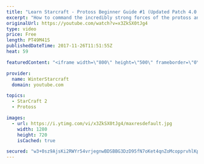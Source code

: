 ```yaml
---
title: "Learn Starcraft - Protoss Beginner Guide #1 (Updated Patch 4.0 FREE TO PLAY)"
excerpt: "How to command the incredibly strong forces of the protoss and cover weaknesses against the other inferior races. Updated for patch 4.0! This guide is not intended for COMPLETELY new players, but those who have played several games/campaign missions and grasp the very basics."
originalUrl: https://youtube.com/watch?v=x3ZkSX0tJg4
type: video
price: Free
length: PT49M41S
publishedDateTime: 2017-11-26T11:51:55Z
heat: 59

featuredContent: "<iframe width=\"800\" height=\"500\" frameborder=\"0\" src=\"https://www.youtube.com/embed/x3ZkSX0tJg4\" allow=\"accelerometer; autoplay; encrypted-media; gyroscope; picture-in-picture\" allowfullscreen></iframe>"

provider:
  name: WinterStarcraft
  domain: youtube.com

topics:
  - StarCraft 2
  - Protoss

images:
  - url: https://i.ytimg.com/vi/x3ZkSX0tJg4/maxresdefault.jpg
    width: 1280
    height: 720
    isCached: true

secured: "w3+0sz9AjsKi2RWYr54vrjegnwBDSBBG3DzD95fN7oKet4qnZoMcopprvhlKpjF1fljwnD07lRMiG2tNNd+8Iv42vb+v9APDoMnJGiHRPpuA7Gaf/cNkomk5CIgPXogC+sCjCJBZeSQTFz0DNHjzZ8RuCfHPlHBX0KtDmD+mynshtGy5IFMBnp2gfdfp/dY0Z0kjaVowdMiouVL2z+lxCzRlLnu+HCZPe5UWj3CrxTYjUj0Ax7mAaZtsntGehCz8BHdBf4Nc1Qg4GDTTqRFCPgHW+eL+900PJGGro6zqS1dfu28LDZEBC0z8o8V41ON0q5jBTliVj2xvPRilSdj+gNTVK+6HR6Bux8paiKKwzmmKBnM15vIybLYjr0fbYBc04GEw2kGPUv40qyGYXyYZrXLrGMgf8RkSDSzszFFmMJkl/JJZd4/KTSnGMsg8D+cG;4iuXg5+QE5iH0KbE3U6P/g=="
---
```


